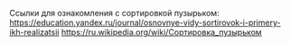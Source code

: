 Ссылки для ознакомления с сортировкой пузырьком:
https://education.yandex.ru/journal/osnovnye-vidy-sortirovok-i-primery-ikh-realizatsii
https://ru.wikipedia.org/wiki/Сортировка_пузырьком 